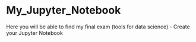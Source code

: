 # My_Jupyter_Notebook
Here you will be able to find my final exam (tools for data science) - Create your Jupyter Notebook
